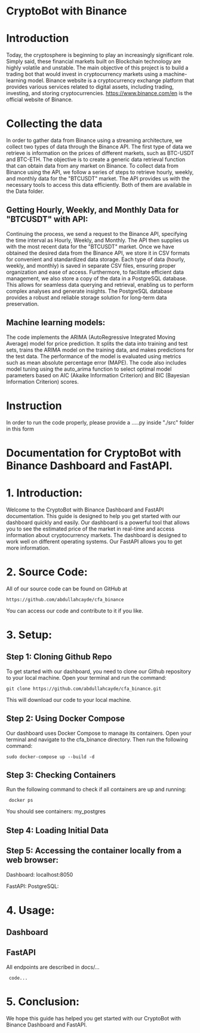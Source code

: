 # CryptoBot with Binance 

# Introduction
Today, the cryptosphere is beginning to play an increasingly significant role. Simply said, these financial markets built on Blockchain technology are highly volatile and unstable. The main objective of this project is to build a trading bot that would invest in cryptocurrency markets using a machine-learning model. Binance website is a cryptocurrency exchange platform that provides various services related to digital assets, including trading, investing, and storing cryptocurrencies. https://www.binance.com/en is the official website of Binance.
# Collecting the data
In order to gather data from Binance using a streaming architecture, we collect two types of data through the Binance API. The first type of data we retrieve is information on the prices of different markets, such as BTC-USDT and BTC-ETH. The objective is to create a generic data retrieval function that can obtain data from any market on Binance. 
To collect data from Binance using the API, we follow a series of steps to retrieve hourly, weekly, and monthly data for the "BTCUSDT" market. The API provides us with the necessary tools to access this data efficiently. Both of them are available in the Data folder.
## Getting Hourly, Weekly, and Monthly Data for "BTCUSDT" with API:
Continuing the process, we send a request to the Binance API, specifying the time interval as Hourly, Weekly, and Monthly. The API then supplies us with the most recent data for the "BTCUSDT" market. Once we have obtained the desired data from the Binance API, we store it in CSV formats for convenient and standardized data storage. Each type of data (hourly, weekly, and monthly) is saved in separate CSV files, ensuring proper organization and ease of access.
Furthermore, to facilitate efficient data management, we also store a copy of the data in a PostgreSQL database. This allows for seamless data querying and retrieval, enabling us to perform complex analyses and generate insights. The PostgreSQL database provides a robust and reliable storage solution for long-term data preservation.
## Machine learning models:
The code implements the ARIMA (AutoRegressive Integrated Moving Average) model for price prediction. It splits the data into training and test sets, trains the ARIMA model on the training data, and makes predictions for the test data. The performance of the model is evaluated using metrics such as mean absolute percentage error (MAPE). The code also includes model tuning using the auto_arima function to select optimal model parameters based on AIC (Akaike Information Criterion) and BIC (Bayesian Information Criterion) scores.
# Instruction
In order to run the code properly, please provide a .....py inside "./src" folder in this form
# Documentation for CryptoBot with Binance Dashboard and FastAPI.
# 1. Introduction:
Welcome to the CryptoBot with Binance Dashboard and FastAPI documentation. This guide is designed to help you get started with our dashboard quickly and easily. Our dashboard is a powerful tool that allows you to see the estimated price of the market in real-time and access information about cryptocurrency markets. The dashboard is designed to work well on different operating systems. Our FastAPI allows you to get more information.
# 2. Source Code:
All of our source code can be found on GitHub at

  ```
  https://github.com/abdullahcayde/cfa_binance
 ```

You can access our code and contribute to it if you like.

# 3. Setup:
## Step 1: Cloning Github Repo
To get started with our dashboard, you need to clone our Github repository to your local machine. Open your terminal and run the command:

  ```
  git clone https://github.com/abdullahcayde/cfa_binance.git
```

This will download our code to your local machine.
## Step 2: Using Docker Compose
Our dashboard uses Docker Compose to manage its containers. Open your terminal and navigate to the cfa_binance directory. Then run the following command:

  ``` 
  sudo docker-compose up --build -d
``` 
## Step 3: Checking Containers
Run the following command to check if all containers are up and running:
 ```
  docker ps
 ```
You should see containers: my_postgres

## Step 4: Loading Initial Data
## Step 5: Accessing the container locally from a web browser:
Dashboard: localhost:8050

FastAPI: 
PostgreSQL:

# 4. Usage:
## Dashboard
## FastAPI
All endpoints are described in docs/...
 ```
  code...
 ```
# 5. Conclusion:
We hope this guide has helped you get started with our CryptoBot with Binance Dashboard and FastAPI. 


